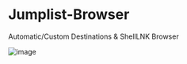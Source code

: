 # Jumplist-Browser
Automatic/Custom Destinations &amp; ShellLNK Browser

![image](https://user-images.githubusercontent.com/11378310/201993901-d97dc6d6-146e-455b-a503-16b8b09f2d3c.png)

